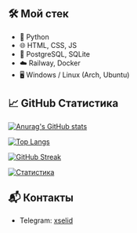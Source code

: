 

## 🛠️ Мой стек

- 🐍 Python 
- 🌐 HTML, CSS, JS
- 🐘 PostgreSQL, SQLite
- ☁️ Railway, Docker
- 🖥️ Windows / Linux (Arch, Ubuntu)

## 📈 GitHub Статистика

[![Anurag's GitHub stats](https://github-readme-stats.vercel.app/api?username=xselid&show_icons=true&theme=radical)](https://github.com/anuraghazra/github-readme-stats)

[![Top Langs](https://github-readme-stats.vercel.app/api/top-langs/?username=xselid&layout=compact)](https://github.com/anuraghazra/github-readme-stats)

[![GitHub Streak](https://github-readme-streak-stats.herokuapp.com?user=xselid&theme=dark&hide_border=true)](https://git.io/streak-stats)

[![Статистика](https://github-readme-stats.vercel.app/api?username=xselid&show_icons=true&theme=tokyonight)](https://github.com/anuraghazra/github-readme-stats)

## 📬 Контакты

- Telegram: [xselid](https://t.me/xselidcore)
